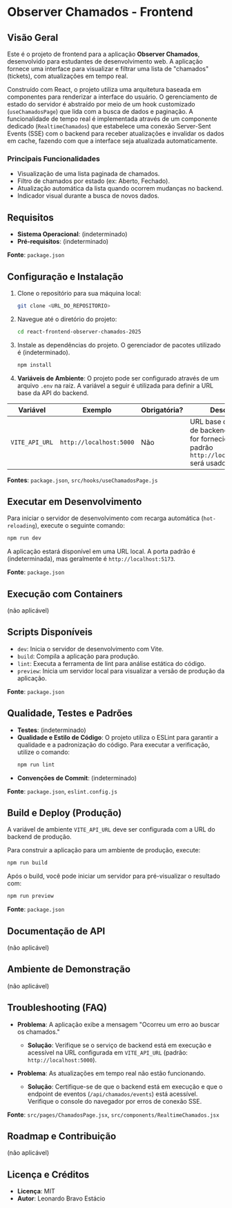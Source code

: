 # Observer Chamados - Frontend

## Visão Geral

Este é o projeto de frontend para a aplicação **Observer Chamados**, desenvolvido para estudantes de desenvolvimento web. A aplicação fornece uma interface para visualizar e filtrar uma lista de "chamados" (tickets), com atualizações em tempo real.

Construído com React, o projeto utiliza uma arquitetura baseada em componentes para renderizar a interface do usuário. O gerenciamento de estado do servidor é abstraído por meio de um hook customizado (`useChamadosPage`) que lida com a busca de dados e paginação. A funcionalidade de tempo real é implementada através de um componente dedicado (`RealtimeChamados`) que estabelece uma conexão Server-Sent Events (SSE) com o backend para receber atualizações e invalidar os dados em cache, fazendo com que a interface seja atualizada automaticamente.

### Principais Funcionalidades

*   Visualização de uma lista paginada de chamados.
*   Filtro de chamados por estado (ex: Aberto, Fechado).
*   Atualização automática da lista quando ocorrem mudanças no backend.
*   Indicador visual durante a busca de novos dados.

## Requisitos

*   **Sistema Operacional**: (indeterminado)
*   **Pré-requisitos**: (indeterminado)

**Fonte**: `package.json`

## Configuração e Instalação

1.  Clone o repositório para sua máquina local:
    ```sh
    git clone <URL_DO_REPOSITORIO>
    ```

2.  Navegue até o diretório do projeto:
    ```sh
    cd react-frontend-observer-chamados-2025
    ```

3.  Instale as dependências do projeto. O gerenciador de pacotes utilizado é (indeterminado).
    ```sh
    npm install
    ```

4.  **Variáveis de Ambiente**: O projeto pode ser configurado através de um arquivo `.env` na raiz. A variável a seguir é utilizada para definir a URL base da API do backend.

| Variável | Exemplo | Obrigatória? | Descrição |
| --- | --- | --- | --- |
| `VITE_API_URL` | `http://localhost:5000` | Não | URL base do servidor de backend. Se não for fornecida, o padrão `http://localhost:5000` será usado. |

**Fontes**: `package.json`, `src/hooks/useChamadosPage.js`

## Executar em Desenvolvimento

Para iniciar o servidor de desenvolvimento com recarga automática (`hot-reloading`), execute o seguinte comando:

```sh
npm run dev
```

A aplicação estará disponível em uma URL local. A porta padrão é (indeterminada), mas geralmente é `http://localhost:5173`.

**Fonte**: `package.json`

## Execução com Containers

(não aplicável)

## Scripts Disponíveis

*   `dev`: Inicia o servidor de desenvolvimento com Vite.
*   `build`: Compila a aplicação para produção.
*   `lint`: Executa a ferramenta de lint para análise estática do código.
*   `preview`: Inicia um servidor local para visualizar a versão de produção da aplicação.

**Fonte**: `package.json`

## Qualidade, Testes e Padrões

*   **Testes**: (indeterminado)
*   **Qualidade e Estilo de Código**: O projeto utiliza o ESLint para garantir a qualidade e a padronização do código. Para executar a verificação, utilize o comando:
    ```sh
    npm run lint
    ```
*   **Convenções de Commit**: (indeterminado)

**Fonte**: `package.json`, `eslint.config.js`

## Build e Deploy (Produção)

A variável de ambiente `VITE_API_URL` deve ser configurada com a URL do backend de produção.

Para construir a aplicação para um ambiente de produção, execute:

```sh
npm run build
```

Após o build, você pode iniciar um servidor para pré-visualizar o resultado com:

```sh
npm run preview
```

**Fonte**: `package.json`

## Documentação de API

(não aplicável)

## Ambiente de Demonstração

(não aplicável)

## Troubleshooting (FAQ)

*   **Problema**: A aplicação exibe a mensagem "Ocorreu um erro ao buscar os chamados."
    *   **Solução**: Verifique se o serviço de backend está em execução e acessível na URL configurada em `VITE_API_URL` (padrão: `http://localhost:5000`).

*   **Problema**: As atualizações em tempo real não estão funcionando.
    *   **Solução**: Certifique-se de que o backend está em execução e que o endpoint de eventos (`/api/chamados/events`) está acessível. Verifique o console do navegador por erros de conexão SSE.

**Fonte**: `src/pages/ChamadosPage.jsx`, `src/components/RealtimeChamados.jsx`

## Roadmap e Contribuição

(não aplicável)

## Licença e Créditos

*   **Licença**: MIT
*   **Autor**: Leonardo Bravo Estácio

